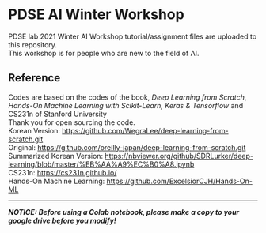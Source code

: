 # PDSE AI Winter Workshop

PDSE lab 2021 Winter AI Workshop tutorial/assignment files are uploaded to this repository.  
This workshop is for people who are new to the field of AI.

## Reference

Codes are based on the codes of the book, *Deep Learning from Scratch*, *Hands-On Machine Learning with Scikit-Learn, Keras & Tensorflow* and CS231n of Stanford University  
Thank you for open sourcing the code.  
Korean Version: https://github.com/WegraLee/deep-learning-from-scratch.git  
Original: https://github.com/oreilly-japan/deep-learning-from-scratch.git  
Summarized Korean Version: https://nbviewer.org/github/SDRLurker/deep-learning/blob/master/%EB%AA%A9%EC%B0%A8.ipynb  
CS231n: https://cs231n.github.io/  
Hands-On Machine Learning: https://github.com/ExcelsiorCJH/Hands-On-ML

---
***NOTICE: Before using a Colab notebook, please make a copy to your google drive before you modify!***

